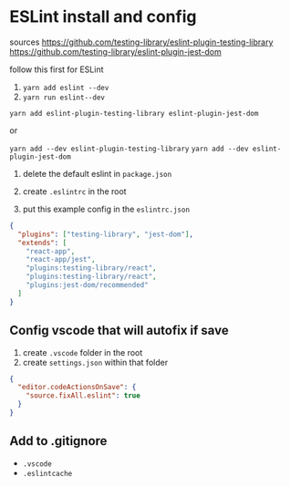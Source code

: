 # ESLint install and config

sources
https://github.com/testing-library/eslint-plugin-testing-library
https://github.com/testing-library/eslint-plugin-jest-dom

follow this first for ESLint

1. `yarn add eslint --dev`
2. `yarn run eslint--dev`

`yarn add eslint-plugin-testing-library eslint-plugin-jest-dom`

or

`yarn add --dev eslint-plugin-testing-library`
`yarn add --dev eslint-plugin-jest-dom`

1. delete the default eslint in `package.json`
2. create `.eslintrc` in the root

3. put this example config in the `eslintrc.json`

```json
{
  "plugins": ["testing-library", "jest-dom"],
  "extends": [
    "react-app",
    "react-app/jest",
    "plugins:testing-library/react",
    "plugins:testing-library/react",
    "plugins:jest-dom/recommended"
  ]
}
```

## Config vscode that will autofix if save

1. create `.vscode` folder in the root
2. create `settings.json` within that folder

```json
{
  "editor.codeActionsOnSave": {
    "source.fixAll.eslint": true
  }
}
```

## Add to .gitignore

- `.vscode`
- `.eslintcache`

